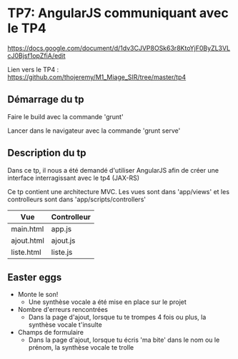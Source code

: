 # TP7: AngularJS communiquant avec le TP4

https://docs.google.com/document/d/1dv3CJVP8OSk63r8KtoYjF0ByZL3VLcJ0Bjsf1opZfiA/edit

Lien vers le TP4 : https://github.com/thojeremy/M1_Miage_SIR/tree/master/tp4

## Démarrage du tp

Faire le build avec la commande 'grunt'

Lancer dans le navigateur avec la commande 'grunt serve'

## Description du tp

Dans ce tp, il nous a été demandé d'utiliser AngularJS afin de créer une interface interragissant avec le tp4 (JAX-RS)

Ce tp contient une architecture MVC. Les vues sont dans 'app/views' et les controlleurs sont dans 'app/scripts/controllers'

Vue  		  | Controlleur
------------- | -------------
main.html  	  | app.js
ajout.html    | ajout.js
liste.html    | liste.js

## Easter eggs

* Monte le son!
	* Une synthèse vocale a été mise en place sur le projet
* Nombre d'erreurs rencontrées
	* Dans la page d'ajout, lorsque tu te trompes 4 fois ou plus, la synthèse vocale t'insulte
* Champs de formulaire
	* Dans la page d'ajout, lorsque tu écris 'ma bite' dans le nom ou le prénom, la synthèse vocale te trolle

